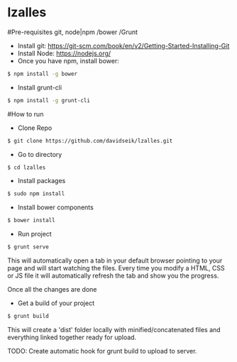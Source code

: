 # lzalles

#Pre-requisites
git, node|npm /bower /Grunt
- Install git: https://git-scm.com/book/en/v2/Getting-Started-Installing-Git
- Install Node: https://nodejs.org/
- Once you have npm, install bower:
```sh
$ npm install -g bower
```
- Install grunt-cli
```sh
$ npm install -g grunt-cli
```


#How to run
- Clone Repo
```sh
$ git clone https://github.com/davidseik/lzalles.git
``` 
- Go to directory
```sh
$ cd lzalles
``` 

- Install packages
```sh
$ sudo npm install
```

- Install bower components
```sh
$ bower install
``` 
- Run project
```sh
$ grunt serve
``` 
This will automatically open a tab in your default browser pointing to your page and will start watching the files.
Every time you modify a HTML, CSS or JS file it will automatically refresh the tab and show you the progress.

Once all the changes are done
- Get a build of your project
```sh
$ grunt build
```
This will create a 'dist' folder locally with minified/concatenated files and everything linked together ready for upload.

TODO:
Create automatic hook for grunt build to upload to server.
